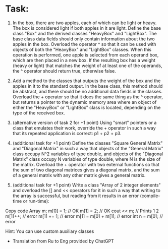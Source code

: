 # Task:
1. In the box, there are two apples, each of which can be light or heavy. The box is considered light if both apples in it are light. Define the base class "Box" and the derived classes "HeavyBox" and "LightBox". The base class data fields should only contain information about the two apples in the box. Overload the operator ^ so that it can be used with objects of both the "HeavyBox" and "LightBox" classes. When this operation is performed, one apple is selected from each operand box, which are then placed in a new box. If the resulting box has a weight (heavy or light) that matches the weight of at least one of the operands, the ^ operator should return true, otherwise false.

2. Add a method to the classes that outputs the weight of the box and the apples in it to the standard output. In the base class, this method should be abstract, and there should be no additional data fields in the classes. Overload the + operator so that it does the same thing as the ^ operator, but returns a pointer to the dynamic memory area where an object of either the "HeavyBox" or "LightBox" class is located, depending on the type of the received box.  

3. (alternative version of task 2 for +1 point) Using "smart" pointers or a class that emulates their work, override the + operator in such a way that its repeated application is correct: p1 + p2 + p3.  

4. (additional task for +1 point) Define the classes "Square General Matrix" and "Diagonal Matrix" in such a way that objects of the "General Matrix" class occupy N^2 variables of type double, and objects of the "Diagonal Matrix" class occupy N variables of type double, where N is the size of the matrix. Overload the + operator with two external functions so that the sum of two diagonal matrices gives a diagonal matrix, and the sum of a general matrix with any other matrix gives a general matrix.  

5. (additional task for +1 point) Write a class "Array of 2 integer elements" and overload the [] and << operators for it in such a way that writing to the array is successful, but reading from it results in an error (compile-time or run-time):  

Copy code
Array m;
m[0] = 1; // OK
m[1] = 2; // OK
cout << m; // Prints 1 2
m[1]++; // error
m[1] += 1; // error
m[1] = m[0] + m[1]; // error
int n = m[0]; // error

Hint: You can use custom auxiliary classes

- Translation from Ru to Eng provided by ChatGPT
